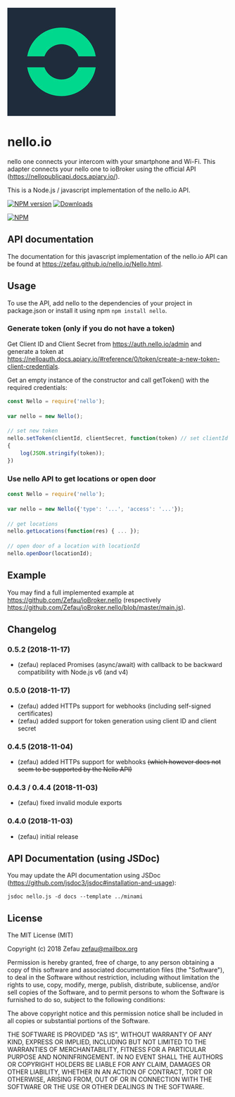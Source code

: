 ![Logo](nello.png)
# nello.io
nello one connects your intercom with your smartphone and Wi-Fi. This adapter connects your nello one to ioBroker using the official API (https://nellopublicapi.docs.apiary.io/).

This is a Node.js / javascript implementation of the nello.io API.

[![NPM version](http://img.shields.io/npm/v/nello.svg)](https://www.npmjs.com/package/nello)
[![Downloads](https://img.shields.io/npm/dm/nello.svg)](https://www.npmjs.com/package/nello)

[![NPM](https://nodei.co/npm/nello.png?downloads=true)](https://nodei.co/npm/nello/)


## API documentation
The documentation for this javascript implementation of the nello.io API can be found at https://zefau.github.io/nello.io/Nello.html.


## Usage
To use the API, add nello to the dependencies of your project in package.json or install it using npm
```npm install nello```.

### Generate token (only if you do not have a token)
Get Client ID and Client Secret from https://auth.nello.io/admin and generate a token at https://nelloauth.docs.apiary.io/#reference/0/token/create-a-new-token-client-credentials.

Get an empty instance of the constructor and call getToken() with the required credentials:

```js
const Nello = require('nello');

var nello = new Nello();

// set new token
nello.setToken(clientId, clientSecret, function(token) // set clientId and clientSecret according to your credentials
{
    log(JSON.stringify(token));
})
```

### Use nello API to get locations or open door
```js
const Nello = require('nello');

var nello = new Nello({'type': '...', 'access': '...'});

// get locations
nello.getLocations(function(res) { ... });

// open door of a location with locationId
nello.openDoor(locationId);
```


## Example
You may find a full implemented example at https://github.com/Zefau/ioBroker.nello (respectively https://github.com/Zefau/ioBroker.nello/blob/master/main.js).


## Changelog

### 0.5.2 (2018-11-17)
- (zefau) replaced Promises (async/await) with callback to be backward compatibility with Node.js v6 (and v4)

### 0.5.0 (2018-11-17)
- (zefau) added HTTPs support for webhooks (including self-signed certificates)
- (zefau) added support for token generation using client ID and client secret

### 0.4.5 (2018-11-04)
- (zefau) added HTTPs support for webhooks ~~(which however does not seem to be supported by the Nello API)~~

### 0.4.3 / 0.4.4 (2018-11-03)
- (zefau) fixed invalid module exports

### 0.4.0 (2018-11-03)
- (zefau) initial release


## API Documentation (using JSDoc)
You may update the API documentation using JSDoc (https://github.com/jsdoc3/jsdoc#installation-and-usage):
```
jsdoc nello.js -d docs --template ../minami
```


## License
The MIT License (MIT)

Copyright (c) 2018 Zefau <zefau@mailbox.org>

Permission is hereby granted, free of charge, to any person obtaining a copy
of this software and associated documentation files (the "Software"), to deal
in the Software without restriction, including without limitation the rights
to use, copy, modify, merge, publish, distribute, sublicense, and/or sell
copies of the Software, and to permit persons to whom the Software is
furnished to do so, subject to the following conditions:

The above copyright notice and this permission notice shall be included in
all copies or substantial portions of the Software.

THE SOFTWARE IS PROVIDED "AS IS", WITHOUT WARRANTY OF ANY KIND, EXPRESS OR
IMPLIED, INCLUDING BUT NOT LIMITED TO THE WARRANTIES OF MERCHANTABILITY,
FITNESS FOR A PARTICULAR PURPOSE AND NONINFRINGEMENT. IN NO EVENT SHALL THE
AUTHORS OR COPYRIGHT HOLDERS BE LIABLE FOR ANY CLAIM, DAMAGES OR OTHER
LIABILITY, WHETHER IN AN ACTION OF CONTRACT, TORT OR OTHERWISE, ARISING FROM,
OUT OF OR IN CONNECTION WITH THE SOFTWARE OR THE USE OR OTHER DEALINGS IN
THE SOFTWARE.
